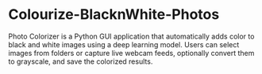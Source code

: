 # Colourize-BlacknWhite-Photos
Photo Colorizer is a Python GUI application that automatically adds color to black and white images using a deep learning model. Users can select images from folders or capture live webcam feeds, optionally convert them to grayscale, and save the colorized results.
